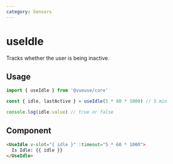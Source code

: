 ```yaml
---
category: Sensors
---
```


# useIdle

Tracks whether the user is being inactive.

## Usage

```js
import { useIdle } from '@vueuse/core'

const { idle, lastActive } = useIdle(5 * 60 * 1000) // 5 min

console.log(idle.value) // true or false
```

## Component
```html
<UseIdle v-slot="{ idle }" :timeout="5 * 60 * 1000">
  Is Idle: {{ idle }}
</UseIdle>
```
